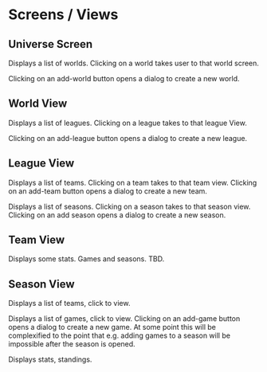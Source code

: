 

# Screens / Views

## Universe Screen

Displays a list of worlds.  Clicking on a world takes user to that world screen.

Clicking on an add-world button opens a dialog to create a new world.


## World View

Displays a list of leagues.  Clicking on a league takes to that league View.

Clicking on an add-league button opens a dialog to create a new league.

## League View

Displays a list of teams.  Clicking on a team takes to that team view.
Clicking on an add-team button opens a dialog to create a new team.

Displays a list of seasons.  Clicking on a season takes to that season view.
Clicking on an add season opens a dialog to create a new season.

## Team View

Displays some stats.  Games and seasons.  TBD.


## Season View

Displays a list of teams, click to view.

Displays a list of games, click to view.
Clicking on an add-game button opens a dialog to create a new game.
At some point this will be complexified to the point that e.g. adding games to a season will be impossible after the season is opened.

Displays stats, standings.

